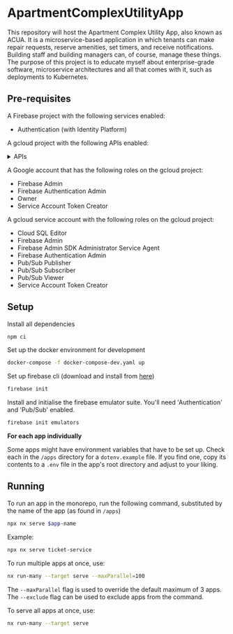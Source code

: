 # ApartmentComplexUtilityApp

This repository will host the Apartment Complex Utility App, also known as ACUA.
It is a microservice-based application in which tenants can make repair requests, reserve amenities, set timers, and receive notifications. Building staff and building managers can, of course, manage these things.
The purpose of this project is to educate myself about enterprise-grade software, microservice architectures and all that comes with it, such as deployments to Kubernetes.

## Pre-requisites

A Firebase project with the following services enabled:

- Authentication (with Identity Platform)

A gcloud project with the following APIs enabled:

<details>
<summary> APIs </summary>

- Compute Engine API
- Cloud Logging API
- Cloud Monitoring API
- Container File System API
- Kubernetes Engine API
- Cloud DNS API
- Identity Toolkit API
- Cloud Autoscaling API
- Cloud SQL Admin API
- IAM Service Account Credentials API
- Cloud Pub/Sub API
- Cloud Resource Manager API
- Token Service API
- Cloud AI Companion API
- App Engine Admin API
- Artifact Registry API
- Backup for GKE API
- BigQuery API
- BigQuery Migration API
- BigQuery Storage API
- Certificate Manager API
- Cloud Datastore API
- Cloud OS Login API
- Cloud Runtime Configuration API
- Cloud SQL
- Cloud Storage
- Cloud Storage API
- Cloud Testing API
- Cloud Trace API
- Container Registry API
- FCM Registration API
- Firebase App Distribution API
- Firebase Cloud Messaging API
- Firebase Dynamic Links API
- Firebase Hosting API
- Firebase Installations API
- Firebase Management API
- Firebase Remote Config API
- Firebase Remote Config Realtime API
- Firebase Rules API
- Global Edge Cache Service
- Google Cloud APIs
- Google Cloud Storage JSON API
- Identity and Access Management (IAM) API
- Mobile Crash Reporting API
- Network Connectivity API
- Network Services API
- Service Management API
- Service Usage API

</details>

A Google account that has the following roles on the gcloud project:

- Firebase Admin
- Firebase Authentication Admin
- Owner
- Service Account Token Creator

A gcloud service account with the following roles on the gcloud project:

- Cloud SQL Editor
- Firebase Admin
- Firebase Admin SDK Administrator Service Agent
- Firebase Authentication Admin
- Pub/Sub Publisher
- Pub/Sub Subscriber
- Pub/Sub Viewer
- Service Account Token Creator

## Setup

Install all dependencies

```sh
npm ci
```

Set up the docker environment for development

```sh
docker-compose -f docker-compose-dev.yaml up
```

Set up firebase cli (download and install from [here](https://firebase.google.com/docs/cli))

```sh
firebase init
```

Install and initialise the firebase emulator suite. You'll need 'Authentication' and 'Pub/Sub' enabled.

```sh
firebase init emulators
```

**For each app individually**

Some apps might have environment variables that have to be set up. Check each in the `/apps` directory for a `dotenv.example` file. If you find one, copy its contents to a `.env` file in the app's root directory and adjust to your liking.

## Running

To run an app in the monorepo, run the following command, substituted by the name of the app (as found in `/apps`)

```sh
npx nx serve $app-name
```

Example:

```sh
npx nx serve ticket-service
```

To run multiple apps at once, use:

```sh
nx run-many --target serve --maxParallel=100
```

The `--maxParallel` flag is used to override the default maximum of 3 apps. The `--exclude` flag can be used to exclude apps from the command.

To serve all apps at once, use:

```sh
nx run-many --target serve
```
